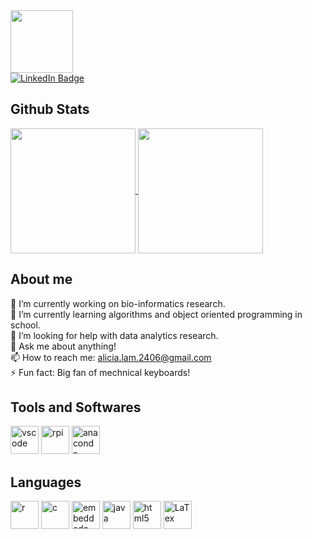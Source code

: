 

<div id="header" align="left">
  <img src="https://media.giphy.com/media/lfZahQ89QU3ruLvjL1/giphy.gif" width="100"/>
</div>

<div id="badges">
  <a href="https://www.linkedin.com/in/alicia-lam-898644211">
    <img src="https://img.shields.io/badge/LinkedIn-blue?style=for-the-badge&logo=linkedin&logoColor=white" alt="LinkedIn Badge"/>
  </a>
</div>

## Github Stats

<a href="https://github.com/anuraghazra/github-readme-stats">
  <img height=200 align="center" src="https://github-readme-stats.vercel.app/api?username=loser564&show_icons=true&rank_icon=github&theme=transparent" />
</a>
<a href="https://github.com/anuraghazra/convoychat">
  <img height=200 align="center" src="https://github-readme-stats.vercel.app/api/top-langs?username=loser564&layout=compact&langs_count=8&card_width=320&theme=transparent" />
</a>

## About me
🔭 I’m currently working on bio-informatics research. <br>
 🌱 I’m currently learning algorithms and object oriented programming in school. <br>
🤔 I’m looking for help with data analytics research. <br>
💬 Ask me about anything! <br>
📫 How to reach me: alicia.lam.2406@gmail.com <br>
⚡ Fun fact: Big fan of mechnical keyboards!<br>

<h2> Tools and Softwares</h2>
<p align="left">
<img src="https://cdn.jsdelivr.net/gh/devicons/devicon/icons/vscode/vscode-original.svg" alt="vscode" width="45" height="45"/>
<img src="https://cdn.jsdelivr.net/gh/devicons/devicon/icons/raspberrypi/raspberrypi-original.svg" alt="rpi" width="45" height="45"/>
<img src="https://cdn.jsdelivr.net/gh/devicons/devicon/icons/anaconda/anaconda-original-wordmark.svg" alt="anaconda" width="45" height="45" />
          
</p>

<h2> Languages </h2>
<p align = "left"
<img src="https://cdn.jsdelivr.net/gh/devicons/devicon/icons/python/python-original.svg" alt="python" width="45" height="45"/>
<img src="https://cdn.jsdelivr.net/gh/devicons/devicon/icons/r/r-original.svg" alt="r" width="45" height="45" />
<img src="https://cdn.jsdelivr.net/gh/devicons/devicon/icons/c/c-original.svg" alt="c" width="45" height="45"/>
<img src="https://cdn.jsdelivr.net/gh/devicons/devicon/icons/embeddedc/embeddedc-original.svg" alt="embeddedc" width="45" height="45"/>
<img src="https://cdn.jsdelivr.net/gh/devicons/devicon/icons/java/java-original.svg" alt="java" width="45" height="45"/>
<img src="https://cdn.jsdelivr.net/gh/devicons/devicon/icons/html5/html5-original-wordmark.svg" alt="html5" width="45" height="45" />
<img src="https://cdn.jsdelivr.net/gh/devicons/devicon/icons/latex/latex-original.svg" alt="LaTex" width="45" height="45"/>
               
</p>



